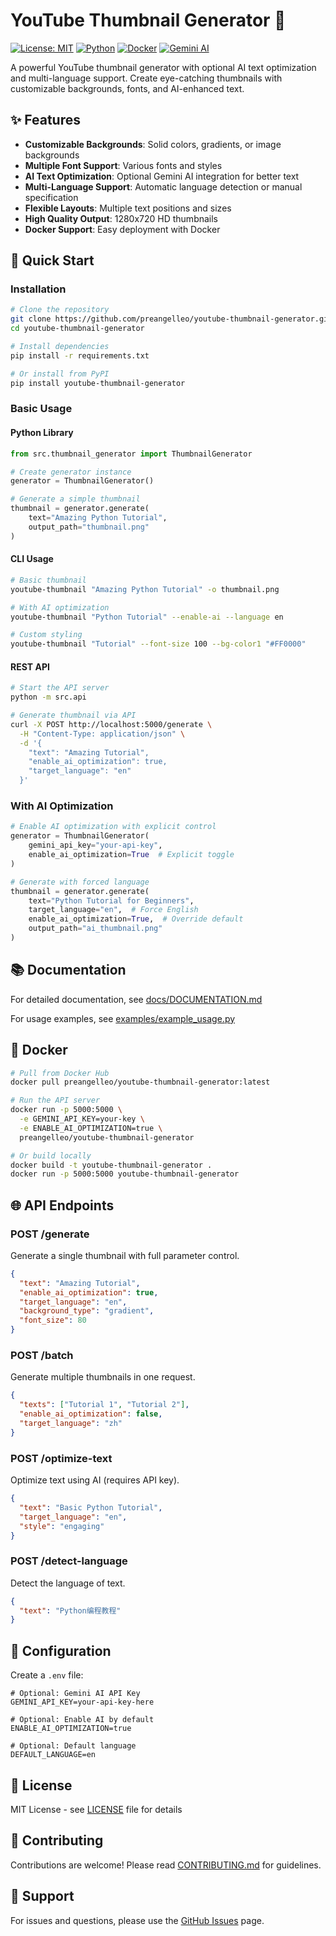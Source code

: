 # YouTube Thumbnail Generator 🎨

[![License: MIT](https://img.shields.io/badge/License-MIT-yellow.svg)](https://opensource.org/licenses/MIT)
[![Python](https://img.shields.io/badge/python-3.8%2B-blue)](https://www.python.org/downloads/)
[![Docker](https://img.shields.io/badge/docker-ready-green)](https://www.docker.com/)
[![Gemini AI](https://img.shields.io/badge/Gemini%20AI-Optional-purple)](https://ai.google.dev/)

A powerful YouTube thumbnail generator with optional AI text optimization and multi-language support. Create eye-catching thumbnails with customizable backgrounds, fonts, and AI-enhanced text.

## ✨ Features

- **Customizable Backgrounds**: Solid colors, gradients, or image backgrounds
- **Multiple Font Support**: Various fonts and styles
- **AI Text Optimization**: Optional Gemini AI integration for better text
- **Multi-Language Support**: Automatic language detection or manual specification
- **Flexible Layouts**: Multiple text positions and sizes
- **High Quality Output**: 1280x720 HD thumbnails
- **Docker Support**: Easy deployment with Docker

## 🚀 Quick Start

### Installation

```bash
# Clone the repository
git clone https://github.com/preangelleo/youtube-thumbnail-generator.git
cd youtube-thumbnail-generator

# Install dependencies
pip install -r requirements.txt

# Or install from PyPI
pip install youtube-thumbnail-generator
```

### Basic Usage

#### Python Library

```python
from src.thumbnail_generator import ThumbnailGenerator

# Create generator instance
generator = ThumbnailGenerator()

# Generate a simple thumbnail
thumbnail = generator.generate(
    text="Amazing Python Tutorial",
    output_path="thumbnail.png"
)
```

#### CLI Usage

```bash
# Basic thumbnail
youtube-thumbnail "Amazing Python Tutorial" -o thumbnail.png

# With AI optimization
youtube-thumbnail "Python Tutorial" --enable-ai --language en

# Custom styling
youtube-thumbnail "Tutorial" --font-size 100 --bg-color1 "#FF0000"
```

#### REST API

```bash
# Start the API server
python -m src.api

# Generate thumbnail via API
curl -X POST http://localhost:5000/generate \
  -H "Content-Type: application/json" \
  -d '{
    "text": "Amazing Tutorial",
    "enable_ai_optimization": true,
    "target_language": "en"
  }'
```

### With AI Optimization

```python
# Enable AI optimization with explicit control
generator = ThumbnailGenerator(
    gemini_api_key="your-api-key",
    enable_ai_optimization=True  # Explicit toggle
)

# Generate with forced language
thumbnail = generator.generate(
    text="Python Tutorial for Beginners",
    target_language="en",  # Force English
    enable_ai_optimization=True,  # Override default
    output_path="ai_thumbnail.png"
)
```

## 📚 Documentation

For detailed documentation, see [docs/DOCUMENTATION.md](docs/DOCUMENTATION.md)

For usage examples, see [examples/example_usage.py](examples/example_usage.py)

## 🐳 Docker

```bash
# Pull from Docker Hub
docker pull preangelleo/youtube-thumbnail-generator:latest

# Run the API server
docker run -p 5000:5000 \
  -e GEMINI_API_KEY=your-key \
  -e ENABLE_AI_OPTIMIZATION=true \
  preangelleo/youtube-thumbnail-generator

# Or build locally
docker build -t youtube-thumbnail-generator .
docker run -p 5000:5000 youtube-thumbnail-generator
```

## 🌐 API Endpoints

### POST /generate
Generate a single thumbnail with full parameter control.

```json
{
  "text": "Amazing Tutorial",
  "enable_ai_optimization": true,
  "target_language": "en",
  "background_type": "gradient",
  "font_size": 80
}
```

### POST /batch
Generate multiple thumbnails in one request.

```json
{
  "texts": ["Tutorial 1", "Tutorial 2"],
  "enable_ai_optimization": false,
  "target_language": "zh"
}
```

### POST /optimize-text
Optimize text using AI (requires API key).

```json
{
  "text": "Basic Python Tutorial",
  "target_language": "en",
  "style": "engaging"
}
```

### POST /detect-language
Detect the language of text.

```json
{
  "text": "Python编程教程"
}
```

## 🔧 Configuration

Create a `.env` file:

```env
# Optional: Gemini AI API Key
GEMINI_API_KEY=your-api-key-here

# Optional: Enable AI by default
ENABLE_AI_OPTIMIZATION=true

# Optional: Default language
DEFAULT_LANGUAGE=en
```

## 📝 License

MIT License - see [LICENSE](LICENSE) file for details

## 🤝 Contributing

Contributions are welcome! Please read [CONTRIBUTING.md](CONTRIBUTING.md) for guidelines.

## 📧 Support

For issues and questions, please use the [GitHub Issues](https://github.com/preangelleo/youtube-thumbnail-generator/issues) page.